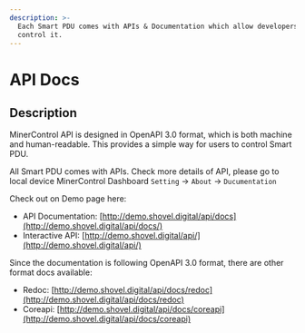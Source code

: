 ```yaml
---
description: >-
  Each Smart PDU comes with APIs & Documentation which allow developers to
  control it.
---
```


# API Docs

## Description

MinerControl API is designed in OpenAPI 3.0 format, which is both machine and human-readable. This provides a simple way for users to control Smart PDU.

All Smart PDU comes with APIs. Check more details of API, please go to local device MinerControl Dashboard `Setting` -&gt; `About` -&gt; `Ducumentation`

Check out on Demo page here:

* API Documentation: [http://demo.shovel.digital/api/docs](http://demo.shovel.digital/api/docs/)
* Interactive API: [http://demo.shovel.digital/api/](http://demo.shovel.digital/api/)

Since the documentation is following OpenAPI 3.0 format, there are other format docs available:

* Redoc: [http://demo.shovel.digital/api/docs/redoc](http://demo.shovel.digital/api/docs/redoc)
* Coreapi: [http://demo.shovel.digital/api/docs/coreapi](http://demo.shovel.digital/api/docs/coreapi)



